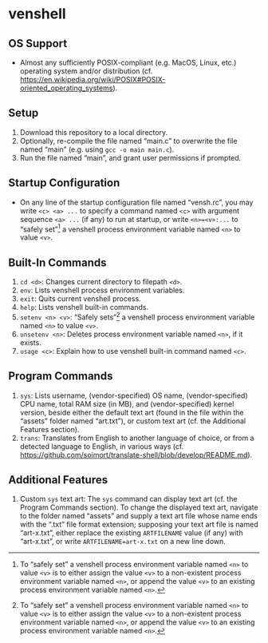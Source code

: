 # venshell
## OS Support
- Almost any sufficiently POSIX-compliant (e.g. MacOS, Linux, etc.) operating system and/or distribution (cf. https://en.wikipedia.org/wiki/POSIX#POSIX-oriented_operating_systems).

## Setup
1. Download this repository to a local directory.
2. Optionally, re-compile the file named “main.c” to overwrite the file named “main” (e.g. using `gcc -o main main.c`).
3. Run the file named “main”, and grant user permissions if prompted.

## Startup Configuration
- On any line of the startup configuration file named “vensh.rc”, you may write `<c> <a> ...` to specify a command named `<c>` with argument sequence `<a> ...` (if any) to run at startup, or write `<n>=<v>:...` to “safely set”[^1] a venshell process environment variable named `<n>` to value `<v>`.

## Built-In Commands
1. `cd <d>`: Changes current directory to filepath `<d>`.
2. `env`: Lists venshell process environment variables.
3. `exit`: Quits current venshell process.
4. `help`: Lists venshell built-in commands.
5. `setenv <n> <v>`: “Safely sets”[^1] a venshell process environment variable named `<n>` to value `<v>`.
6. `unsetenv <n>`: Deletes process environment variable named `<n>`, if it exists.
7. `usage <c>`: Explain how to use venshell built-in command named `<c>`.

## Program Commands
1. `sys`: Lists username, (vendor-specified) OS name, (vendor-specified) CPU name, total RAM size (in MB), and (vendor-specified) kernel version, beside either the default text art (found in the file within the “assets” folder named “art.txt”), or custom text art (cf. the Additional Features section).
2. `trans`: Translates from English to another language of choice, or from a detected language to English, in various ways (cf. https://github.com/soimort/translate-shell/blob/develop/README.md).

## Additional Features
1. Custom `sys` text art: The `sys` command can display text art (cf. the Program Commands section). To change the displayed text art, navigate to the folder named “assets” and supply a text art file whose name ends with the “.txt” file format extension; supposing your text art file is named “art-x.txt”, either replace the existing `ARTFILENAME` value (if any) with “art-x.txt”, or write `ARTFILENAME=art-x.txt` on a new line down.

[^1]: To “safely set” a venshell process environment variable named `<n>` to value `<v>` is to either assign the value `<v>` to a non-existent process environment variable named `<n>`, or append the value `<v>` to an existing process environment variable named `<n>`.
